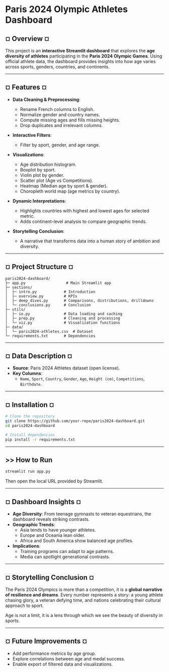 # Paris 2024 Olympic Athletes Dashboard

## ¤ Overview ¤
This project is an **interactive Streamlit dashboard** that explores the **age diversity of athletes** participating in the **Paris 2024 Olympic Games**. Using official athlete data, the dashboard provides insights into how age varies across sports, genders, countries, and continents.

---

## ¤ Features ¤
- **Data Cleaning & Preprocessing**:
  - Rename French columns to English.
  - Normalize gender and country names.
  - Compute missing ages and fills missing heights.
  - Drop duplicates and irrelevant columns.

- **Interactive Filters**:
  - Filter by sport, gender, and age range.

- **Visualizations**:
  - Age distribution histogram.
  - Boxplot by sport.
  - Violin plot by gender.
  - Scatter plot (Age vs Competitions).
  - Heatmap (Median age by sport & gender).
  - Choropleth world map (age metrics by country).

- **Dynamic Interpretations**:
  - Highlights countries with highest and lowest ages for selected metric.
  - Adds continent-level analysis to compare geographic trends.

- **Storytelling Conclusion**:
  - A narrative that transforms data into a human story of ambition and diversity.

---

## ¤ Project Structure ¤
```
paris2024-dashboard/
├─ app.py                  # Main Streamlit app
├─ sections/
│  ├─ intro.py            # Introduction
│  ├─ overview.py         # KPIs
│  ├─ deep_dives.py       # Comparisons, distributions, drilldowns
│  └─ conclusions.py      # Conclusion
├─ utils/
│  ├─ io.py               # Data loading and caching
│  ├─ prep.py             # Cleaning and processing
│  └─ viz.py              # Visualization functions
├─ data/
│  └─ paris2024-athletes.csv  # Dataset
└─ requirements.txt       # Dependencies
```

---

## ¤ Data Description ¤
- **Source**: Paris 2024 Athletes dataset (open license).
- **Key Columns**:
  - `Name`, `Sport`, `Country`, `Gender`, `Age`, `Height (cm)`, `Competitions`, `Birthdate`.

---

## ¤ Installation ¤
```bash
# Clone the repository
git clone https://github.com/your-repo/paris2024-dashboard.git
cd paris2024-dashboard

# Install dependencies
pip install -r requirements.txt
```

---

## >> How to Run
```bash
streamlit run app.py
```
Then open the local URL provided by Streamlit.

---

## ¤ Dashboard Insights ¤
- **Age Diversity**: From teenage gymnasts to veteran equestrians, the dashboard reveals striking contrasts.
- **Geographic Trends**:
  - Asia tends to have younger athletes.
  - Europe and Oceania lean older.
  - Africa and South America show balanced age profiles.
- **Implications**:
  - Training programs can adapt to age patterns.
  - Media can spotlight generational contrasts.

---

## ¤ Storytelling Conclusion ¤
The Paris 2024 Olympics is more than a competition, it is a **global narrative of resilience and dreams**. Every number represents a story: a young athlete chasing glory, a veteran defying time, and nations celebrating their cultural approach to sport.

Age is not a limit, it is a lens through which we see the beauty of diversity in sports.

---

## ¤ Future Improvements ¤
- Add performance metrics by age group.
- Explore correlations between age and medal success.
- Enable export of filtered data and visualizations.
